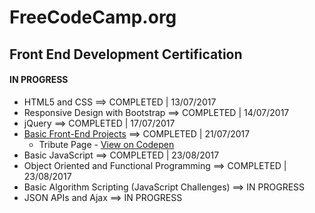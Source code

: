 # FreeCodeCamp.org

## Front End Development Certification
#### IN PROGRESS
* HTML5 and CSS ==> COMPLETED | 13/07/2017
* Responsive Design with Bootstrap ==> COMPLETED | 14/07/2017
* jQuery ==> COMPLETED | 17/07/2017
* [Basic Front-End Projects](/FreeCodeCamp/Front-End-Projects/ "View Front-End Projects") ==> COMPLETED | 21/07/2017
  * Tribute Page - [View on Codepen](https://codepen.io/sebam2k4/full/NvKRgO/ "Dio Tribute Webpage")
* Basic JavaScript ==> COMPLETED | 23/08/2017
* Object Oriented and Functional Programming ==> COMPLETED | 23/08/2017
* Basic Algorithm Scripting (JavaScript Challenges) ==> IN PROGRESS
* JSON APIs and Ajax ==> IN PROGRESS